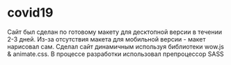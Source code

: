 # covid19

Сайт был сделан по готовому макету для десктопной версии в течении 2-3 дней. Из-за отсутствия макета для мобильной версии - макет нарисовал сам. Сделал сайт динамичным используя библиотеки wow.js & animate.css. В процессе разработки использовал препроцессор SASS
